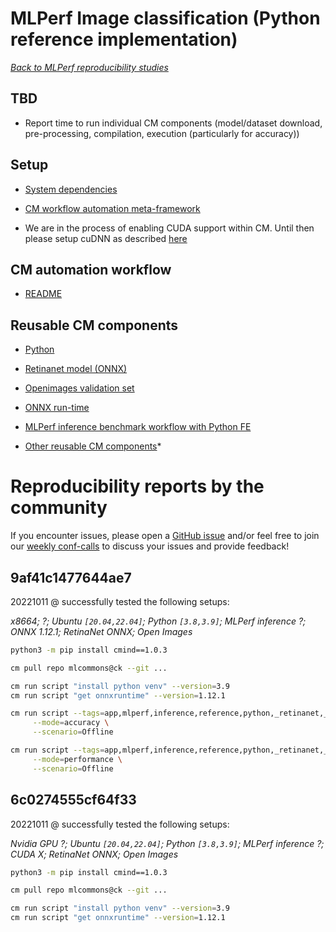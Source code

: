 # MLPerf Image classification (Python reference implementation)

[*Back to MLPerf reproducibility studies*](reproducibility.md)

## TBD

* Report time to run individual CM components (model/dataset download, pre-processing, compilation, execution (particularly for accuracy))

## Setup

* [System dependencies](../../cm/docs/installation.md#ubuntu--debian)
* [CM workflow automation meta-framework](../../cm/docs/installation.md#cm-installation)

* We are in the process of enabling CUDA support within CM. Until then please setup cuDNN as described [here](https://docs.nvidia.com/deeplearning/cudnn/install-guide/index.html)

## CM automation workflow

* [README](https://github.com/mlcommons/ck/tree/master/cm-mlops/script/app-mlperf-inference-reference#retinanet)

## Reusable CM components

* [Python](https://github.com/mlcommons/ck/tree/master/cm-mlops/script/get-python3)
* [Retinanet model (ONNX)](https://github.com/mlcommons/ck/tree/master/cm-mlops/script/get-ml-model-retinanet)
* [Openimages validation set](https://github.com/mlcommons/ck/tree/master/cm-mlops/script/get-dataset-openimages)
* [ONNX run-time](https://github.com/mlcommons/ck/tree/master/cm-mlops/script/get-onnxruntime)
* [MLPerf inference benchmark workflow with Python FE](https://github.com/mlcommons/ck/tree/master/cm-mlops/script/app-mlperf-inference-reference)

* [Other reusable CM components](https://github.com/mlcommons/ck/tree/master/cm-mlops/script)*

# Reproducibility reports by the community

If you encounter issues, please open a [GitHub issue](https://github.com/mlcommons/ck/issues)
and/or feel free to join our [weekly conf-calls](https://github.com/mlcommons/ck/blob/master/docs/mlperf-education-workgroup.md) 
to discuss your issues and provide feedback!

## 9af41c1477644ae7

20221011 @ successfully tested the following setups:

*x8664; ?; Ubuntu `[20.04,22.04]`; Python `[3.8,3.9]`; MLPerf inference ?; ONNX 1.12.1; RetinaNet ONNX; Open Images*

```bash
python3 -m pip install cmind==1.0.3

cm pull repo mlcommons@ck --git ...

cm run script "install python venv" --version=3.9
cm run script "get onnxruntime" --version=1.12.1

cm run script --tags=app,mlperf,inference,reference,python,_retinanet,_onnxruntime,_cpu \
     --mode=accuracy \
     --scenario=Offline

cm run script --tags=app,mlperf,inference,reference,python,_retinanet,_onnxruntime,_cpu \
     --mode=performance \
     --scenario=Offline

```



## 6c0274555cf64f33

20221011 @ successfully tested the following setups:

*Nvidia GPU ?; Ubuntu `[20.04,22.04]`; Python `[3.8,3.9]`; MLPerf inference ?; CUDA X; RetinaNet ONNX; Open Images*

```bash
python3 -m pip install cmind==1.0.3

cm pull repo mlcommons@ck --git ...

cm run script "install python venv" --version=3.9
cm run script "get onnxruntime" --version=1.12.1
```

